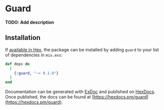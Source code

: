 # Guard

**TODO: Add description**

## Installation

If [available in Hex](https://hex.pm/docs/publish), the package can be installed
by adding `guard` to your list of dependencies in `mix.exs`:

```elixir
def deps do
  [
    {:guard, "~> 0.1.0"}
  ]
end
```

Documentation can be generated with [ExDoc](https://github.com/elixir-lang/ex_doc)
and published on [HexDocs](https://hexdocs.pm). Once published, the docs can
be found at [https://hexdocs.pm/guard](https://hexdocs.pm/guard).

